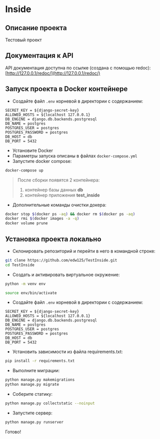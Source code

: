 # Inside
## Описание проекта
Тестовый проект
## Документация к API
API документация доступна по ссылке (создана с помощью redoc):
[http://127.0.0.1/redoc/](http://127.0.0.1/redoc/)
## Запуск проекта в Docker контейнере
* Cоздайте файл `.env` корневой в директории с содержанием:
```
SECRET_KEY = ${django-secret-key}
ALLOWED_HOSTS = ${localhost 127.0.0.1}
DB_ENGINE = django.db.backends.postgresql
DB_NAME = postgres
POSTGRES_USER = postgres
POSTGRES_PASSWORD = postgres
DB_HOST = db
DB_PORT = 5432
```
* Установите Docker
* Параметры запуска описаны в файлах `docker-compose.yml`
* Запустите docker compose:
```bash
docker-compose up
```
  > После сборки появятся 2 контейнера:
  > 1. контейнер базы данных **db**
  > 2. контейнер приложения **test_inside**
* Дополнительные команды очистки докера:
```bash
docker stop $(docker ps -aq) && docker rm $(docker ps -aq)
docker rmi $(docker images -a -q)
docker volume prune
```
## Установка проекта локально
* Склонировать репозиторий и перейти в него в командной строке:
```bash
git clone https://github.com/edw125/TestInside.git
cd TestInside
```
* Cоздать и активировать виртуальное окружение:
```bash
python -m venv env
```
```bash
source env/bin/activate
```
* Cоздайте файл `.env` корневой в директории с содержанием:
```
SECRET_KEY = ${django-secret-key}
ALLOWED_HOSTS = ${localhost 127.0.0.1}
DB_ENGINE = django.db.backends.postgresql
DB_NAME = postgres
POSTGRES_USER = postgres
POSTGRES_PASSWORD = postgres
DB_HOST = db
DB_PORT = 5432
```
* Установить зависимости из файла requirements.txt:
```bash
pip install -r requirements.txt
```
* Выполните миграции:
```bash
python manage.py makemigrations
python manage.py migrate
```
* Соберите статику:
```bash
python manage.py collectstatic --noinput
```
* Запустите сервер:
```bash
python manage.py runserver
```
Готово!